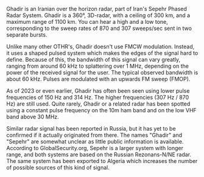 Ghadir is an Iranian over the horizon radar, part of Iran's Sepehr Phased Radar System. Ghadir is a 360°, 3D-radar, with a ceiling of 300 km, and a maximum range of 1100 km. You can hear a high and a low tone, corresponding to the sweep rates of 870 and 307 sweeps/sec sent in two separate bursts.

Unlike many other OTHR's, Ghadir doesn't use FMCW modulation. Instead, it uses a shaped pulsed system which makes the edges of the signal hard to define. Because of this, the bandwidth of this signal can vary greatly, ranging from around 60 kHz to splattering over 1 MHz, depending on the power of the received signal for the user. The typical observed bandwidth is about 60 kHz. Pulses are modulated with an upwards FM sweep (FMOP).

As of 2023 or even earlier, Ghadir has often been seen using lower pulse frequencies of 150 Hz and 314 Hz. The higher frequencies (307 Hz / 870 Hz) are still used. Quite rarely, Ghadir or a related radar has been spotted using a constant pulse frequency on the 10m ham band and on the low VHF band above 30 MHz.

Similar radar signal has been reported in Russia, but it has yet to be confirmed if it actually originated from there. The names "Ghadir" and "Sepehr" are somewhat unclear as little public information is available. According to GlobalSecurity.org, Sepehr is a larger system with longer range, and both systems are based on the Russian Rezonans-N/NE radar. The same system has been exported to Algeria which increases the number of possible sources of this kind of signal.

